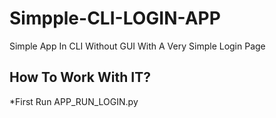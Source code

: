 # Simpple-CLI-LOGIN-APP
Simple App In CLI Without GUI With A  Very Simple Login Page



## How To Work With IT?
  *First Run APP_RUN_LOGIN.py
